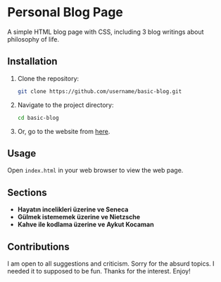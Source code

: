 # Personal Blog Page

A simple HTML blog page with CSS, including 3 blog writings about philosophy of life.

## Installation

1. Clone the repository:
    ```bash
    git clone https://github.com/username/basic-blog.git
    ```
2. Navigate to the project directory:
    ```bash
    cd basic-blog
    ```
3. Or, go to the website from [here](http://127.0.0.1:5500/index.html).

## Usage

Open `index.html` in your web browser to view the web page.

## Sections

- **Hayatın incelikleri üzerine ve Seneca**
- **Gülmek istememek üzerine ve Nietzsche**
- **Kahve ile kodlama üzerine ve Aykut Kocaman**

## Contributions

I am open to all suggestions and criticism. Sorry for the absurd topics. I needed it to supposed to be fun. Thanks for the interest. Enjoy!